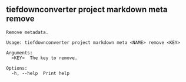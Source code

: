 ## tiefdownconverter project markdown meta remove

```
Remove metadata.

Usage: tiefdownconverter project markdown meta <NAME> remove <KEY>

Arguments:
  <KEY>  The key to remove.

Options:
  -h, --help  Print help
```

